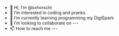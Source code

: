 - 👋 Hi, I’m @sxhorschi
- 👀 I’m interested in coding and pranks
- 🌱 I’m currently learning programming my DigiSpark
- 💞️ I’m looking to collaborate on ---
- 📫 How to reach me ---

<!---
sxhorschi/sxhorschi is a ✨ special ✨ repository because its `README.md` (this file) appears on your GitHub profile.
You can click the Preview link to take a look at your changes.
--->
